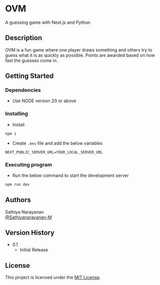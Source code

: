 # OVM

A guessing game with Next.js and Python

## Description

OVM is a fun game where one player draws something and others try to guess what it is as quickly as possible. Points are awarded based on how fast the guesses come in.


## Getting Started

### Dependencies

* Use NODE version 20 or above

### Installing

* Install
```sh
npm i
```

* Create `.env` file and add the below variables
```
NEXT_PUBLIC_SERVER_URL=YOUR_LOCAL_SERVER_URL
```

### Executing program

* Run the below command to start the development server
```sh
npm run dev
```

## Authors
Sathiya Narayanan  
[@Sathiyanarayanan-M](https://github.com/Sathiyanarayanan-M)

## Version History
* 0.1
    * Initial Release

## License

This project is licensed under the [MIT License](./LICENSE.txt).